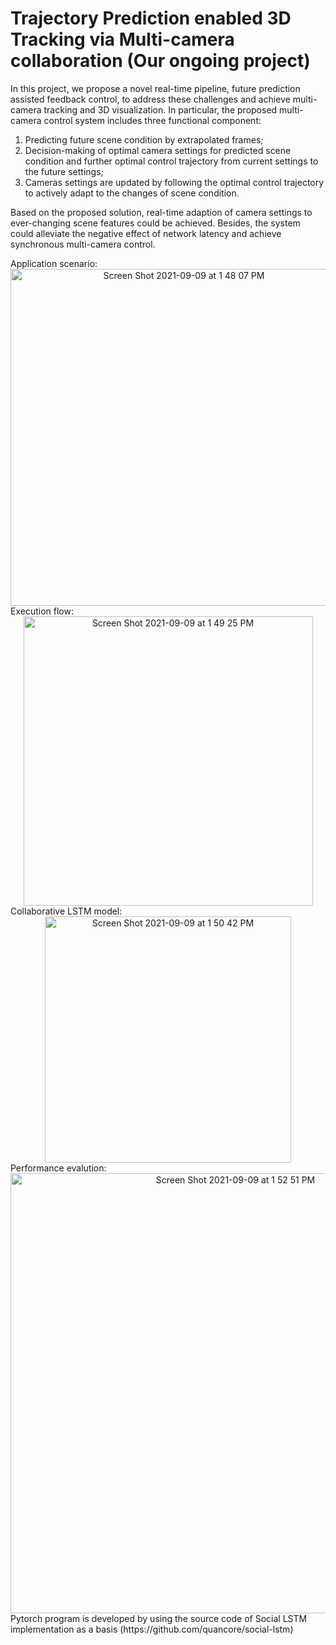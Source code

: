 # Trajectory Prediction enabled 3D Tracking via Multi-camera collaboration (Our ongoing project)

In this project, we propose a novel real-time pipeline, future prediction assisted feedback control, to address these challenges and achieve multi-camera tracking and 3D visualization. In particular, the proposed multi-camera control system includes three functional component: 
1) Predicting future scene condition by extrapolated frames; 
2) Decision-making of optimal camera settings for predicted scene condition and further optimal control trajectory from current settings to the future settings; 
3) Cameras settings are updated by following the optimal control trajectory to actively adapt to the changes of scene condition. 

Based on the proposed solution, real-time adaption of camera settings to ever-changing scene features could be achieved. Besides, the system could alleviate the negative effect of network latency and achieve synchronous multi-camera control.


<div align=left> Application scenario:
  
<div align=center><img width="539" alt="Screen Shot 2021-09-09 at 1 48 07 PM" src="https://user-images.githubusercontent.com/37515653/132736773-e12e6b7a-2cb4-4c3d-8b30-c14cce246093.png">
 
 <div align=left> Execution flow:
  
<div align=center><img width="463" alt="Screen Shot 2021-09-09 at 1 49 25 PM" src="https://user-images.githubusercontent.com/37515653/132736949-905603f0-1a37-4838-947e-6ac5df5a1561.png">
 
 <div align=left> Collaborative LSTM model:
  
<div align=center><img width="394" alt="Screen Shot 2021-09-09 at 1 50 42 PM" src="https://user-images.githubusercontent.com/37515653/132737112-bcf44c21-cf25-4b8f-8db9-f653adcb567a.png">
  
 <div align=left> Performance evalution:
  
<div align=center><img width="704" alt="Screen Shot 2021-09-09 at 1 52 51 PM" src="https://user-images.githubusercontent.com/37515653/132737393-febc2003-2c1a-494f-bf38-31d5eb0277b1.png">

<div align=left> Pytorch program is developed by using the source code of Social LSTM implementation as a basis (https://github.com/quancore/social-lstm)
